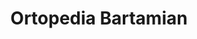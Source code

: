 ---
title: "Ortopedia Bartamian"
url: /ciudad-autonoma-de-buenos-aires/ortopedia-bartamian/
shop: suministros médicos
---
